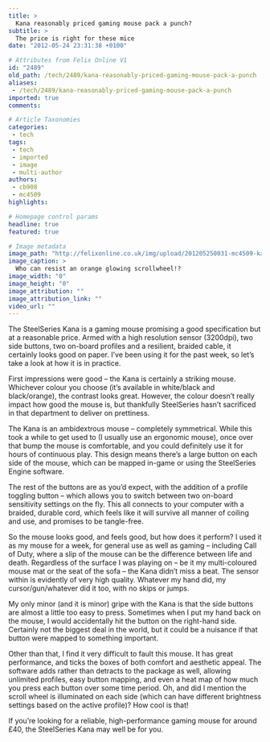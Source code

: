 ```yaml
---
title: >
  Kana reasonably priced gaming mouse pack a punch?
subtitle: >
  The price is right for these mice
date: "2012-05-24 23:31:38 +0100"

# Attributes from Felix Online V1
id: "2489"
old_path: /tech/2489/kana-reasonably-priced-gaming-mouse-pack-a-punch
aliases:
 - /tech/2489/kana-reasonably-priced-gaming-mouse-pack-a-punch
imported: true
comments:

# Article Taxonomies
categories:
 - tech
tags:
 - tech
 - imported
 - image
 - multi-author
authors:
 - cb908
 - mc4509
highlights:

# Homepage control params
headline: true
featured: true

# Image metadata
image_path: "http://felixonline.co.uk/img/upload/201205250031-mc4509-kana.png"
image_caption: >
  Who can resist an orange glowing scrollwheel!?
image_width: "0"
image_height: "0"
image_attribution: ""
image_attribution_link: ""
video_url: ""
---
```


The SteelSeries Kana is a gaming mouse promising a good specification but at a reasonable price. Armed with a high resolution sensor (3200dpi), two side buttons, two on-board profiles and a resilient, braided cable, it certainly looks good on paper. I’ve been using it for the past week, so let’s take a look at how it is in practice.

First impressions were good – the Kana is certainly a striking mouse. Whichever colour you choose (it’s available in white/black and black/orange), the contrast looks great. However, the colour doesn’t really impact how good the mouse is, but thankfully SteelSeries hasn’t sacrificed in that department to deliver on prettiness.

The Kana is an ambidextrous mouse – completely symmetrical. While this took a while to get used to (I usually use an ergonomic mouse), once over that bump the mouse is comfortable, and you could definitely use it for hours of continuous play. This design means there’s a large button on each side of the mouse, which can be mapped in-game or using the SteelSeries Engine software.

The rest of the buttons are as you’d expect, with the addition of a profile toggling button – which allows you to switch between two on-board sensitivity settings on the fly. This all connects to your computer with a braided, durable cord, which feels like it will survive all manner of coiling and use, and promises to be tangle-free.

So the mouse looks good, and feels good, but how does it perform? I used it as my mouse for a week, for general use as well as gaming – including Call of Duty, where a slip of the mouse can be the difference between life and death. Regardless of the surface I was playing on – be it my multi-coloured mouse mat or the seat of the sofa – the Kana didn’t miss a beat. The sensor within is evidently of very high quality. Whatever my hand did, my cursor/gun/whatever did it too, with no skips or jumps.

My only minor (and it is minor) gripe with the Kana is that the side buttons are almost a little too easy to press. Sometimes when I put my hand back on the mouse, I would accidentally hit the button on the right-hand side. Certainly not the biggest deal in the world, but it could be a nuisance if that button were mapped to something important.

Other than that, I find it very difficult to fault this mouse. It has great performance, and ticks the boxes of both comfort and aesthetic appeal. The software adds rather than detracts to the package as well, allowing unlimited profiles, easy button mapping, and even a heat map of how much you press each button over some time period. Oh, and did I mention the scroll wheel is illuminated on each side (which can have different brightness settings based on the active profile)? How cool is that!

If you’re looking for a reliable, high-performance gaming mouse for around £40, the SteelSeries Kana may well be for you.
